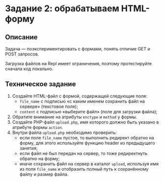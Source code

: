 # Задание 2: обрабатываем HTML-форму  

## Описание
Задача — поэкспериментировать с формами, понять отличие GET и POST запросов.  

Загрузка файлов на Repl имеет ограничения, поэтому протестируйте сначала код локально. 

## Техническое задание
1. Создайте HTML-файл с формой, содержащей следующие поля:
    * `file_name` с подписью «с каким именем сохранить файл на сервере» (текстовое поле);
    * `content` с подписью «выберите файл» (поле для загрузки файла);
2. Обратите внимание на атрибуты `enctype` и `method` у формы.
3. Создайте PHP-файл `upload.php`, имя которого должно быть указано в атрибуте формы `action`.
4. Внутри файла `upload.php` необходимо проверить:
    * если поле `file_name` пустое, то выполнить редирект обратно на форму, для этого используйте функцию header из предыдущего занятия;
    * если файл не был передан на сервер, то тоже редиректнуть обратно на форму;
    * иначе сохранить файл на сервер в каталог `upload`, используя имя из поля `file_name` и 
      отобразить полный путь к сохранённому файлу и размер файла.
      

